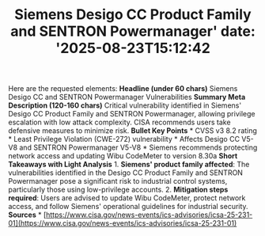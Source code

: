 ﻿---
title: "Siemens Desigo CC Product Family and SENTRON Powermanager'
date: '2025-08-23T15:12:42"
category: "Markets"
summary: ""
slug: "siemens desigo cc product family and sentron powermanager"
source_urls:
  - "https://www.cisa.gov/news-events/ics-advisories/icsa-25-231-01"
seo:
  title: "Siemens Desigo CC Product Family and SENTRON Powermanager | Hash n Hedge'
  description: '"
  keywords: ["news", "markets", "brief"]
---
Here are the requested elements:  **Headline (under 60 chars)**  Siemens Desigo CC and SENTRON Powermanager Vulnerabilities  **Summary Meta Description (120-160 chars)**  Critical vulnerability identified in Siemens' Desigo CC Product Family and SENTRON Powermanager, allowing privilege escalation with low attack complexity. CISA recommends users take defensive measures to minimize risk.  **Bullet Key Points**  * CVSS v3 8.2 rating * Least Privilege Violation (CWE-272) vulnerability * Affects Desigo CC V5-V8 and SENTRON Powermanager V5-V8 * Siemens recommends protecting network access and updating Wibu CodeMeter to version 8.30a  **Short Takeaways with Light Analysis**  1. **Siemens' product family affected**: The vulnerabilities identified in the Desigo CC Product Family and SENTRON Powermanager pose a significant risk to industrial control systems, particularly those using low-privilege accounts. 2. **Mitigation steps required**: Users are advised to update Wibu CodeMeter, protect network access, and follow Siemens' operational guidelines for industrial security.  **Sources**  * [https://www.cisa.gov/news-events/ics-advisories/icsa-25-231-01](https://www.cisa.gov/news-events/ics-advisories/icsa-25-231-01) 
